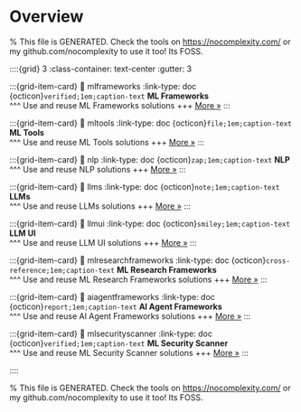 # Overview 

% This file is GENERATED. Check the tools on https://nocomplexity.com/ or my github.com/nocomplexity to use it too! Its FOSS. 

::::{grid} 3
:class-container: text-center
:gutter: 3 

:::{grid-item-card}
:link: mlframeworks
:link-type: doc
{octicon}`verified;1em;caption-text` **ML Frameworks**        
^^^
Use and reuse ML Frameworks solutions
+++
[More »](mlframeworks)
:::

:::{grid-item-card}
:link: mltools
:link-type: doc
{octicon}`file;1em;caption-text` **ML Tools**        
^^^
Use and reuse ML Tools solutions
+++
[More »](mltools)
:::

:::{grid-item-card}
:link: nlp
:link-type: doc
{octicon}`zap;1em;caption-text` **NLP**        
^^^
Use and reuse NLP solutions
+++
[More »](nlp)
:::

:::{grid-item-card}
:link: llms
:link-type: doc
{octicon}`note;1em;caption-text` **LLMs**        
^^^
Use and reuse LLMs solutions
+++
[More »](llms)
:::

:::{grid-item-card}
:link: llmui
:link-type: doc
{octicon}`smiley;1em;caption-text` **LLM UI**        
^^^
Use and reuse LLM UI solutions
+++
[More »](llmui)
:::

:::{grid-item-card}
:link: mlresearchframeworks
:link-type: doc
{octicon}`cross-reference;1em;caption-text` **ML Research Frameworks**        
^^^
Use and reuse ML Research Frameworks solutions
+++
[More »](mlresearchframeworks)
:::

:::{grid-item-card}
:link: aiagentframeworks
:link-type: doc
{octicon}`report;1em;caption-text` **AI Agent Frameworks**        
^^^
Use and reuse AI Agent Frameworks solutions
+++
[More »](aiagentframeworks)
:::

:::{grid-item-card}
:link: mlsecurityscanner
:link-type: doc
{octicon}`verified;1em;caption-text` **ML Security Scanner**        
^^^
Use and reuse ML Security Scanner solutions
+++
[More »](mlsecurityscanner)
:::

::::

% This file is GENERATED. Check the tools on https://nocomplexity.com/ or my github.com/nocomplexity to use it too! Its FOSS. 

